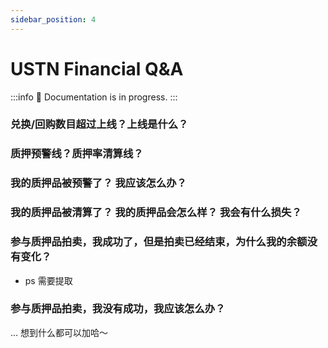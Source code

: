 ```yaml
---
sidebar_position: 4
---
```


# USTN Financial Q&A

:::info
  🚧 Documentation is in progress.
:::

### 兑换/回购数目超过上线？上线是什么？


### 质押预警线？质押率清算线？


### 我的质押品被预警了？ 我应该怎么办？


### 我的质押品被清算了？ 我的质押品会怎么样？ 我会有什么损失？


### 参与质押品拍卖，我成功了，但是拍卖已经结束，为什么我的余额没有变化？

- ps 需要提取

### 参与质押品拍卖，我没有成功，我应该怎么办？



... 想到什么都可以加哈～

